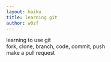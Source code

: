 ```yaml
---
layout: haiku
title: learning git
author: w0zf
---
```

learning to use git <br>
fork, clone, branch, code, commit, push <br>
make a pull request <br>
